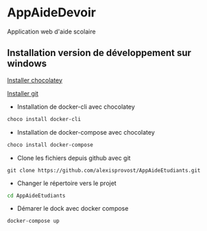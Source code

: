 # AppAideDevoir
Application web d'aide scolaire

## Installation version de développement sur windows

[Installer chocolatey](https://chocolatey.org/install)

[Installer git](https://chocolatey.org/packages/git)

* Installation de docker-cli avec chocolatey
```bash
choco install docker-cli
```
* Installation de docker-compose avec chocolatey
```bash
choco install docker-compose
```
* Clone les fichiers depuis github avec git
```
git clone https://github.com/alexisprovost/AppAideEtudiants.git
```
* Changer le répertoire vers le projet
```bash
cd AppAideEtudiants
```
* Démarer le dock avec docker compose
```bash
docker-compose up
```
